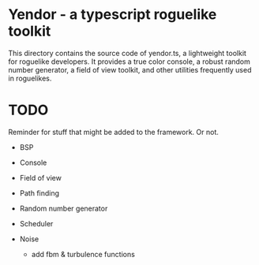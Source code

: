 # Yendor - a typescript roguelike toolkit
This directory contains the source code of yendor.ts, a lightweight toolkit for roguelike developers. It provides a true color console, a robust random number generator, a field of view toolkit, and other utilities frequently used in roguelikes.

# TODO

Reminder for stuff that might be added to the framework. Or not.

* BSP

* Console

* Field of view
    
* Path finding

* Random number generator

* Scheduler

* Noise
    - add fbm & turbulence functions
